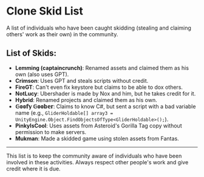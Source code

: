 # Clone Skid List

A list of individuals who have been caught skidding (stealing and claiming others' work as their own) in the community.

## List of Skids:

- **Lemming (captaincrunch)**: Renamed assets and claimed them as his own (also uses GPT).
- **Crimson**: Uses GPT and steals scripts without credit.
- **FireGT**: Can't even fix keystore but claims to be able to dox others.
- **NotLucy**: Ubershader is made by Nox and him, but he takes credit for it.
- **Hybrid**: Renamed projects and claimed them as his own.
- **𝔾𝕠𝕠𝕗𝕪 𝔾𝕠𝕠𝕓𝕖𝕣**: Claims to know C#, but sent a script with a bad variable name (e.g., `GliderHoldable[] array3 = UnityEngine.Object.FindObjectsOfType<GliderHoldable>();`).
- **PinkyIsCool**: Uses assets from Asteroid's Gorilla Tag copy without permission to make servers.
- **Mukman**: Made a skidded game using stolen assets from Fantas.

---

This list is to keep the community aware of individuals who have been involved in these activities. Always respect other people's work and give credit where it is due.
